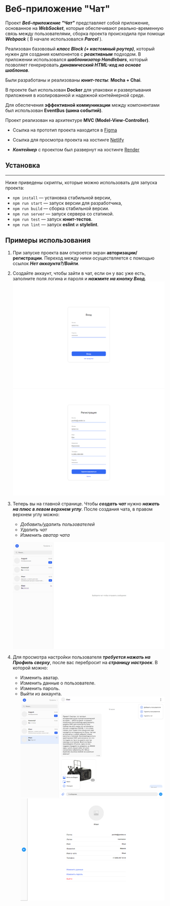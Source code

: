 # Веб-приложение "Чат"

Проект **_Веб-приложение "Чат"_** представляет собой приложение, основанное на **_WebSocket_**, которые обеспечивают реально-временную связь между пользователями, сборка проекта происходила при помощи  **_Webpack_** ( В начале использовался **_Parcel_** ).

Реализован базововый **_класс Block (+ кастомный роутер)_**, который нужен для создания компонентов с **_реактивным_** подходом. В приложении использовался **_шаблонизатор Handlebars_**, который позволяет генерировать **_динамический HTML-код на основе шаблонов_**.

Были разработаны и реализованы **_юнит-тесты_**: **Mocha + Chai**.

В проекте был использован **Docker** для упаковки и развертывания приложения в изолированной и надежной контейнерной среде.

Для обеспечения **эффективной коммуникации** между компонентами был использован **EventBus (шина событий)**.



Проект реализован на архитектуре **MVC (Model-View-Controller)**.

- Ссылка на прототип проекта находится в [Figma](<https://www.figma.com/file/zdz0Xx0vvfUfVxJAtP5cyw/Chat_external_link-(Copy)?type=design&node-id=1-2&t=PXivSqJXneHc7oUe-0>)

- Ссылка для просмотра проекта на хостинге [Netlify](https://tangerine-cupcake-6bdf48.netlify.app/)

- **_Контейнер_** с проектом был развернут на хостинге [Render](https://chat-m5m2.onrender.com)

## Установка

---

Ниже приведены скрипты, которые можно использовать для запуска проекта:

- `npm install` — установка стабильной версии,
- `npm run start` — запуск версии для разработчика,
- `npm run build` — сборка стабильной версии.
- `npm run server` — запуск сервера со статикой.
- `npm run test` — запуск **юнит-тестов**.
- `npm run lint` — запуск **eslint** и **stylelint**.

## Примеры использования


1. При запуске проекта вам откроется экран **авторизации/регистрации**. Переход между ними осуществляется с помощью ссылок **_Нет аккаунта?/Войти_**.
2. Создайте аккаунт, чтобы зайти в чат, если он у вас уже есть, заполните поля логина и пароля и **_нажмите на кнопку Вход_**.
   ![sc1](./src/assets/img/img-readme/sc1.png)
   ![sc2](./src/assets/img/img-readme/sc2.png)

3. Теперь вы на главной странице. Чтобы **_создать чат_** нужно **_нажать на плюс в левом верхнем углу_**. После создания чата, в правом верхнем углу можно:
   - _Добавить/удалить пользователей_
   - _Удалить чат_
   - _Изменить аватар чата_

   ![sc3](./src/assets/img/img-readme/sc3.png)
4. Для просмотра настройки пользователя **_требуется нажать на Профиль сверху_**, после вас перебросит на **_страницу настроек_**. В которой можно:
   - Изменить аватар.
   - Изменить данные о пользователе.
   - Изменить пароль.
   - Выйти из аккаунта.
   ![sc4](./src/assets/img/img-readme/sc4.png)
   ![sc5](./src/assets/img/img-readme/sc5.png)
